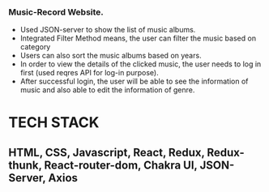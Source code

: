 ### Music-Record Website.
- Used JSON-server to show the list of music albums.
- Integrated Filter Method means, the user can filter the music based on category
- Users can also sort the music albums based on years.
- In order to view the details of the clicked music, the user needs to log in first (used reqres API for log-in purpose).
- After successful login, the user will be able to see the information of music and also able to edit the information of genre.


<h1>TECH STACK</h1>

<h2> HTML, CSS, Javascript, React, Redux, Redux-thunk, React-router-dom, Chakra UI, JSON-Server, Axios</h2>
